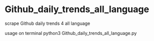 # Github_daily_trends_all_language
scrape Github daily trends 4 all language

usage on terminal 
python3 Github_daily_trends_all_language.py 
